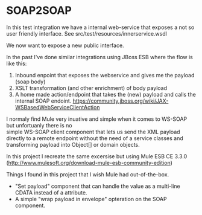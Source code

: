 SOAP2SOAP
=========

In this test integration we have a internal web-service that exposes a not so user friendly interface.
See src/test/resources/innerservice.wsdl

We now  want to expose a new public interface.

In the past I've done similar integrations using JBoss ESB where the flow is like this:
1. Inbound enpoint that exposes the webservice and gives me the payload (soap body)
2. XSLT transformation (and other enrichment) of body payload
3. A home made action/endpoint that takes the (new) payload and calls the internal SOAP endoint.
https://community.jboss.org/wiki/JAX-WSBasedWebServiceClientAction

I normaly find Mule very inuative and simple when it comes to WS-SOAP but unfortuanly there is no           
simple WS-SOAP client component that lets us send the XML payload directly to a remote endpoint without 
the need of a service classes and transforming payload into Object[] or domain objects.

In this project I recreate the same excersise but using Mule ESB CE 3.3.0 
(http://www.mulesoft.org/download-mule-esb-community-edition)

Things I found in this project that I wish Mule had out-of-the-box.

* "Set payload" component that can handle the value as a multi-line CDATA instead of a attribute.
* A simple "wrap payload in envelope" opteration on the SOAP component.

